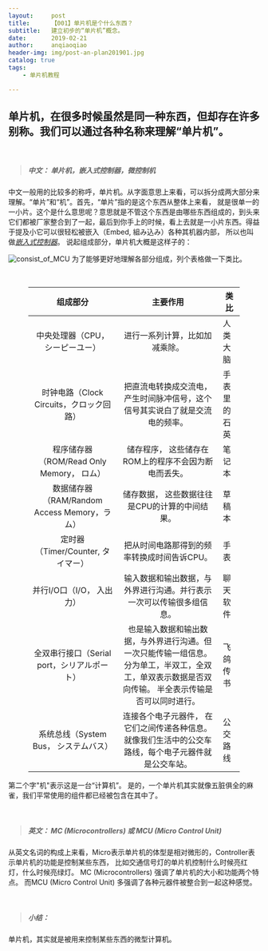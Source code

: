 ```yaml
---
layout:     post
title:      【001】单片机是个什么东西？ 
subtitle:   建立初步的“单片机”概念。
date:       2019-02-21
author:     anqiaoqiao
header-img: img/post-an-plan201901.jpg
catalog: true
tags:
    - 单片机教程

---
```


<h2>单片机，在很多时候虽然是同一种东西，但却存在许多别称。我们可以通过各种名称来理解“单片机”。</h2>
<p>&nbsp;</p>
<blockquote><h5>中文： 单片机，嵌入式控制器，微控制机</h5>
</blockquote>
<p>中文一般用的比较多的称呼，单片机。从字面意思上来看，可以拆分成两大部分来理解。“单片”和“机”。首先，“单片”指的是这个东西从整体上来看， 就是很单一的一小片。这个是什么意思呢？意思就是不管这个东西是由哪些东西组成的，到头来它们都被厂家整合到了一起，最后到你手上的时候，看上去就是一小片东西。得益于提及小它可以很轻松被嵌入（Embed, 組み込み）各种其机器内部， 所以也叫做<u><em>嵌入式控制器</em></u>。 
说起组成部分，单片机大概是这样子的： </p>
<p><img src='https://picgo.oss-ap-northeast-1.aliyuncs.com/img/MCUconsist.png' alt='consist_of_MCU' referrerPolicy='no-referrer' />
为了能够更好地理解各部分组成，列个表格做一下类比。 </p>
<p>&nbsp;</p>
<figure><table>
<thead>
<tr><th style='text-align:center;' >组成部分</th><th style='text-align:center;' >主要作用</th><th>类       比  </th></tr></thead>
<tbody><tr><td style='text-align:center;' >中央处理器（CPU，シーピーユー）</td><td style='text-align:center;' >进行一系列计算，比如加减乘除。</td><td>人类大脑</td></tr><tr><td style='text-align:center;' >时钟电路（Clock Circuits，クロック回路）</td><td style='text-align:center;' >把直流电转换成交流电，产生时间脉冲信号，这个信号其实说白了就是交流电的频率。</td><td>手表里的石英</td></tr><tr><td style='text-align:center;' >程序储存器（ROM/Read Only Memory， ロム）</td><td style='text-align:center;' >储存程序， 这些储存在ROM上的程序不会因为断电而丢失。 </td><td>笔记本</td></tr><tr><td style='text-align:center;' >数据储存器（RAM/Random Access Memory，ラム） </td><td style='text-align:center;' >储存数据， 这些数据往往是CPU的计算的中间结果。 </td><td>草稿本</td></tr><tr><td style='text-align:center;' >定时器（Timer/Counter, タイマー）</td><td style='text-align:center;' >把从时间电路那得到的频率转换成时间告诉CPU。</td><td>手表</td></tr><tr><td style='text-align:center;' >并行I/O口（I/O， 入出力）</td><td style='text-align:center;' >输入数据和输出数据，与外界进行沟通。并行表示一次可以传输很多组信息。</td><td>聊天软件</td></tr><tr><td style='text-align:center;' >全双串行接口（Serial port，シリアルポート）</td><td style='text-align:center;' >也是输入数据和输出数据，与外界进行沟通。但一次只能传输一组信息。 分为单工，半双工，全双工，单双表示数据是否双向传输。 半全表示传输是否可以同时进行。</td><td>飞鸽传书</td></tr><tr><td style='text-align:center;' >系统总线（System Bus， システムバス）</td><td style='text-align:center;' >连接各个电子元器件， 在它们之间传递各种信息。就像我们生活中的公交车路线，每个电子元器件就是公交车站。</td><td>公交路线</td></tr></tbody>
</table></figure>
<p>第二个字&quot;机&quot;表示这是一台“计算机”。 是的，一个单片机其实就像五脏俱全的麻雀，我们平常使用的组件都已经被包含在其中了。</p>
<p>&nbsp;</p>
<blockquote><h5>英文： MC (Microcontrollers)  或 MCU (Micro Control Unit)</h5>
</blockquote>
<p>从英文名词的构成上来看，Micro表示单片机的体型是相对微形的，Controller表示单片机的功能是控制某些东西， 比如交通信号灯的单片机控制什么时候亮红灯，什么时候亮绿灯。 MC (Microcontrollers) 强调了单片机的大小和功能两个特点。 而MCU (Micro Control Unit) 多强调了各种元器件被整合到一起这种感觉。 </p>
<p>&nbsp;</p>

<blockquote><h5>小结：</h5>
</blockquote>

<p>单片机，其实就是被用来控制某些东西的微型计算机。</p>
<p>&nbsp;</p>

